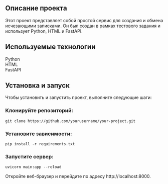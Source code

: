 ## Описание проекта
Этот проект представляет собой простой сервис для создания и обмена исчезающими записками. Он был создан в рамках тестового задания и использует Python, HTML и FastAPI.

## Используемые технологии
Python\
HTML\
FastAPI

## Установка и запуск
Чтобы установить и запустить проект, выполните следующие шаги:

### Клонируйте репозиторий:

`git clone https://github.com/yourusername/your-project.git`

### Установите зависимости:

`pip install -r requirements.txt`
### Запустите сервер:

`uvicorn main:app --reload`

Откройте веб-браузер и перейдите по адресу http://localhost:8000.

